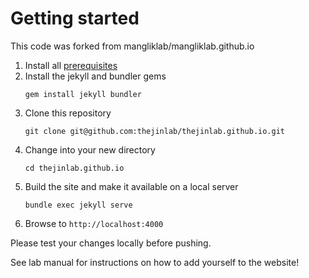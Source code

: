 Getting started
===============
This code was forked from mangliklab/mangliklab.github.io
 1. Install all [prerequisites](https://jekyllrb.com/docs/installation/)
 1. Install the jekyll and bundler gems
    ```
    gem install jekyll bundler
    ```
 1. Clone this repository
    ```
    git clone git@github.com:thejinlab/thejinlab.github.io.git
    ```
 1. Change into your new directory
    ```
    cd thejinlab.github.io
    ```
 1. Build the site and make it available on a local server
    ```
    bundle exec jekyll serve
    ```
 1. Browse to `http://localhost:4000`


Please test your changes locally before pushing.

See lab manual for instructions on how to add yourself to the website!
